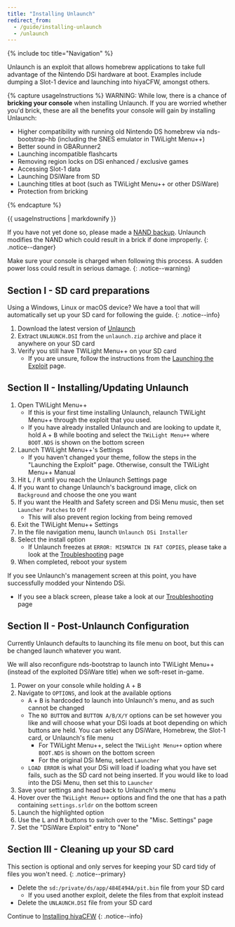 ```yaml
---
title: "Installing Unlaunch"
redirect_from:
  - /guide/installing-unlaunch
  - /unlaunch
---
```


{% include toc title="Navigation" %}

Unlaunch is an exploit that allows homebrew applications to take full advantage of the Nintendo DSi hardware at boot. Examples include dumping a Slot-1 device and launching into hiyaCFW, amongst others.

{% capture usageInstructions %}
WARNING: While low, there is a chance of **bricking your console** when installing Unlaunch. If you are worried whether you'd brick, these are all the benefits your console will gain by installing Unlaunch:

- Higher compatibility with running old Nintendo DS homebrew via nds-bootstrap-hb (including the SNES emulator in TWiLight Menu++)
- Better sound in GBARunner2
- Launching incompatible flashcarts
- Removing region locks on DSi enhanced / exclusive games
- Accessing Slot-1 data
- Launching DSiWare from SD
- Launching titles at boot (such as TWiLight Menu++ or other DSiWare)
- Protection from bricking

{% endcapture %}

<div class="notice--primary">{{ usageInstructions | markdownify }}</div>

If you have not yet done so, please made a [NAND backup](dumping-nand). Unlaunch modifies the NAND which could result in a brick if done improperly.
{: .notice--danger}

Make sure your console is charged when following this process. A sudden power loss could result in serious damage.
{: .notice--warning}

## Section I - SD card preparations

Using a Windows, Linux or macOS device? We have a tool that will automatically set up your SD card for following the guide.
{: .notice--info}

1. Download the latest version of [Unlaunch](https://problemkaputt.de/unlaunch.zip)
1. Extract `UNLAUNCH.DSI` from the `unlaunch.zip` archive and place it anywhere on your SD card
1. Verify you still have TWiLight Menu++ on your SD card
   - If you are unsure, follow the instructions from the [Launching the Exploit](launching-the-exploit#twilight-menu) page.

## Section II - Installing/Updating Unlaunch

1. Open TWiLight Menu++
   - If this is your first time installing Unlaunch, relaunch TWiLight Menu++ through the exploit that you used.
   - If you have already installed Unlaunch and are looking to update it, hold <kbd class="face">A</kbd> + <kbd class="face">B</kbd> while booting and select the `TWiLight Menu++` where `BOOT.NDS` is shown on the bottom screen
1. Launch TWiLight Menu++'s Settings
   - If you haven't changed your theme, follow the steps in the "Launching the Exploit" page. Otherwise, consult the TWiLight Menu++ Manual
1. Hit <kbd class="l">L</kbd> / <kbd class="r">R</kbd> until you reach the Unlaunch Settings page
1. If you want to change Unlaunch's background image, click on `Background` and choose the one you want
1. If you want the Health and Safety screen and DSi Menu music, then set `Launcher Patches` to `Off`
   - This will also prevent region locking from being removed
1. Exit the TWiLight Menu++ Settings
1. In the file navigation menu, launch `Unlaunch DSi Installer`
1. Select the install option
   - If Unlaunch freezes at `ERROR: MISMATCH IN FAT COPIES`, please take a look at the [Troubleshooting](troubleshooting) page
1. When completed, reboot your system

If you see Unlaunch's management screen at this point, you have successfully modded your Nintendo DSi.
- If you see a black screen, please take a look at our [Troubleshooting](troubleshooting) page

## Section II - Post-Unlaunch Configuration

Currently Unlaunch defaults to launching its file menu on boot, but this can be changed launch whatever you want.

We will also reconfigure nds-bootstrap to launch into TWiLight Menu++ (instead of the exploited DSiWare title) when we soft-reset in-game.

1. Power on your console while holding <kbd class="face">A</kbd> + <kbd class="face">B</kbd>
1. Navigate to `OPTIONS`, and look at the available options
   - <kbd class="face">A</kbd> + <kbd class="face">B</kbd> is hardcoded to launch into Unlaunch's menu, and as such cannot be changed
   - The `NO BUTTON` and `BUTTON A/B/X/Y` options can be set however you like and will choose what your DSi loads at boot depending on which buttons are held. You can select any DSiWare, Homebrew, the Slot-1 card, or Unlaunch's file menu
      - For TWiLight Menu++, select the `TWiLight Menu++` option where `BOOT.NDS` is shown on the bottom screen
      - For the original DSi Menu, select `Launcher`
   - `LOAD ERROR` is what your DSi will load if loading what you have set fails, such as the SD card not being inserted. If you would like to load into the DSi Menu, then set this to `Launcher`
1. Save your settings and head back to Unlaunch's menu
1. Hover over the `TWiLight Menu++` options and find the one that has a path containing `settings.srldr` on the bottom screen
1. Launch the highlighted option
1. Use the <kbd class="l">L</kbd> and <kbd class="r">R</kbd> buttons to switch over to the "Misc. Settings" page
1. Set the "DSiWare Exploit" entry to "None"

## Section III - Cleaning up your SD card

This section is optional and only serves for keeping your SD card tidy of files you won't need.
{: .notice--primary}

- Delete the `sd:/private/ds/app/484E494A/pit.bin` file from your SD card
   - If you used another exploit, delete the files from that exploit instead
- Delete the `UNLAUNCH.DSI` file from your SD card

Continue to [Installing hiyaCFW](installing-hiyacfw)
{: .notice--info}
